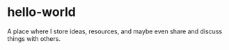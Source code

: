 # hello-world
A place where I store ideas, resources, and maybe even share and discuss things with others.
